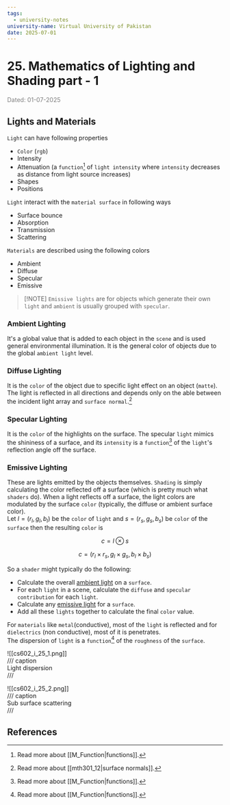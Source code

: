```yaml
---
tags:
  - university-notes
university-name: Virtual University of Pakistan
date: 2025-07-01
---
```


# 25. Mathematics of Lighting and Shading part - 1

<span style="color: gray;">Dated: 01-07-2025</span>

## Lights and Materials

`Light` can have following properties

- `Color` (`rgb`)
- Intensity
- Attenuation (a `function`[^1] of `light intensity` where `intensity` decreases as distance from light source increases)
- Shapes
- Positions

`Light` interact with the `material surface` in following ways

- Surface bounce
- Absorption
- Transmission
- Scattering

`Materials` are described using the following colors

- Ambient
- Diffuse
- Specular
- Emissive

> [!NOTE] `Emissive lights` are for objects which generate their own `light` and `ambient` is usually grouped with `specular`.

### Ambient Lighting

It's a global value that is added to each object in the `scene` and is used general environmental illumination. It is the general color of objects due to the global `ambient light` level.

### Diffuse Lighting

It is the `color` of the object due to specific light effect on an object (`matte`). The light is reflected in all directions and depends only on the able between the incident light array and `surface normal`.[^2]

### Specular Lighting

It is the `color` of the highlights on the surface. The specular `light` mimics the shininess of a surface, and its `intensity` is a `function`[^1] of the `light`'s reflection angle off the surface.

### Emissive Lighting

These are lights emitted by the objects themselves. `Shading` is simply calculating the color reflected off a surface (which is pretty much what `shaders` do). When a light reflects off a surface, the light colors are modulated by the surface `color` (typically, the diffuse or ambient surface color).  
Let $l = (r_l, g_l, b_l)$ be the `color` of `light` and $s = (r_s, g_s, b_s)$ be `color` of the `surface` then the resulting `color` is

$$c = l \otimes s$$

$$c = (r_l \times r_s, g_l \times g_s, b_l \times b_s)$$

So a `shader` might typically do the following:

- Calculate the overall [ambient light](#ambient-lighting) on a `surface`.
- For each `light` in a scene, calculate the `diffuse` and `specular contribution` for each `light`.
- Calculate any [emissive light](#emissive-lighting) for a `surface`.
- Add all these `lights` together to calculate the final `color` value.

For `materials` like `metal`(conductive), most of the `light` is reflected and for `dielectrics` (non conductive), most of it is penetrates.  
The dispersion of `light` is a `function`[^1] of the `roughness` of the `surface`.

![[cs602_i_25_1.png]]  
/// caption  
Light dispersion  
///

![[cs602_i_25_2.png]]  
/// caption  
Sub surface scattering  
///

## References

[^1]: Read more about [[M_Function|functions]].
[^2]: Read more about [[mth301_12|surface normals]].